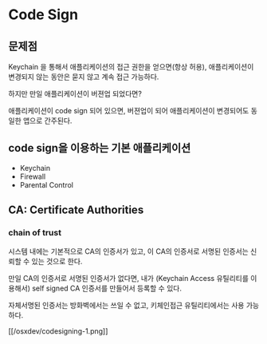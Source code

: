 # Code Sign

## 문제점

Keychain 을 통해서 애플리케이션의 접근 권한을 얻으면(항상 허용), 애플리케이션이 변경되지 않는 동안은 묻지 않고 계속 접근 가능하다.

하지만 만일 애플리케이션이 버젼업 되었다면?

애플리케이션이 code sign 되어 있으면, 버젼업이 되어 애플리케이션이 변경되어도 동일한 앱으로 간주된다.

## code sign을 이용하는 기본 애플리케이션

- Keychain
- Firewall
- Parental Control

## CA: Certificate Authorities

### chain of trust

시스템 내에는 기본적으로 CA의 인증서가 있고, 이 CA의 인증서로 서명된 인증서는 신뢰할 수 있는 것으로 한다.

만일 CA의 인증서로 서명된 인증서가 없다면, 내가 (Keychain Access 유틸리티를 이용해서) self signed CA 인증서를 만들어서 등록할 수 있다.

자체서명된 인증서는 방화벽에서는 쓰일 수 없고, 키체인접근 유틸리티에서는 사용 가능하다.

[[/osxdev/codesigning-1.png]]

